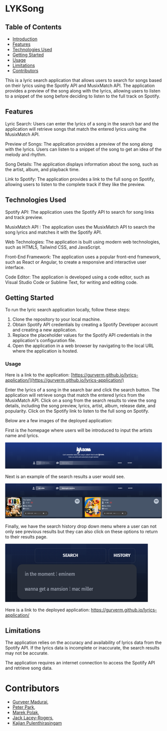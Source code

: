 # LYKSong

## Table of Contents
- [Introduction](#introduction)
- [Features](#features)
- [Technologies Used](#technologies-used)
- [Getting Started](#getting-started)
- [Usage](#usage)
- [Limitations](#limitations)
- [Contributors](#contributors)

This is a lyric search application that allows users to search for songs based on their lyrics using the Spotify API and MusixMatch API. The application provides a preview of the song along with the lyrics, allowing users to listen to a snippet of the song before deciding to listen to the full track on Spotify.

## Features
Lyric Search: Users can enter the lyrics of a song in the search bar and the application will retrieve songs that match the entered lyrics using the MusixMatch API.

Preview of Songs: The application provides a preview of the song along with the lyrics. Users can listen to a snippet of the song to get an idea of the melody and rhythm.

Song Details: The application displays information about the song, such as the artist, album, and playback time.

Link to Spotify: The application provides a link to the full song on Spotify, allowing users to listen to the complete track if they like the preview.

## Technologies Used
Spotify API: The application uses the Spotify API to search for song links and track preview.

MusixMatch API : The application uses the MusixMatch API to search the song lyrics and matches it with the Spotify API.

Web Technologies: The application is built using modern web technologies, such as HTML5, Tailwind CSS, and JavaScript.

Front-End Framework: The application uses a popular front-end framework, such as React or Angular, to create a responsive and interactive user interface.

Code Editor: The application is developed using a code editor, such as Visual Studio Code or Sublime Text, for writing and editing code.

## Getting Started
To run the lyric search application locally, follow these steps:

1. Clone the repository to your local machine.
2. Obtain Spotify API credentials by creating a Spotify Developer account and creating a new application.
3. Replace the placeholder values for the Spotify API credentials in the application's configuration file.
4. Open the application in a web browser by navigating to the local URL where the application is hosted.

###  Usage

Here is a link to the application: [https://gurverm.github.io/lyrics-application/](https://gurverm.github.io/lyrics-application/)

Enter the lyrics of a song in the search bar and click the search button.
The application will retrieve songs that match the entered lyrics from the MusixMatch API.
Click on a song from the search results to view the song details, including the song preview, lyrics, artist, album, release date, and popularity.
Click on the Spotify link to listen to the full song on Spotify.

Below are a few images of the deployed application:

First is the homepage where users will be introduced to input the artists name and lyrics.

![Homepage](./assets/images/homepage.PNG)

Next is an example of the search results a user would see.

![SearchResults](./assets/images/searchResults.PNG)

Finally, we have the search history drop down menu where a user can not only see previous results but they can also click on these options to return to their results page.

![SearchHistory](./assets/images/searchHistory.PNG)

Here is a link to the deployed application: https://gurverm.github.io/lyrics-application/ 

## Limitations
The application relies on the accuracy and availability of lyrics data from the Spotify API. If the lyrics data is incomplete or inaccurate, the search results may not be accurate.

The application requires an internet connection to access the Spotify API and retrieve song data.

# Contributors
* [Gurveer Madurai](https://github.com/gurverm),
* [Peter Park](https://github.com/qkr0wns),
* [Marek Polak](https://github.com/MarekAlexPolak),
* [Jack Lacey-Rogers](https://github.com/jlaceyrogers),
* [Kajian Pulenthirasingam](https://github.com/kajianpulenthirasingam)


